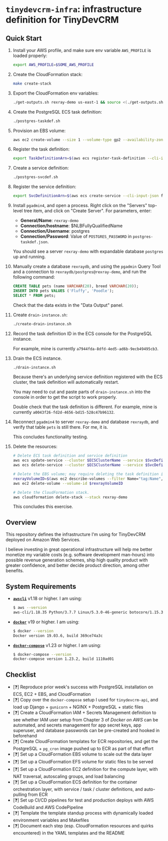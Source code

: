 # `tinydevcrm-infra`: infrastructure definition for TinyDevCRM

## Quick Start

1.  Install your AWS profile, and make sure env variable `AWS_PROFILE` is loaded
    properly:

    ```bash
    export AWS_PROFILE=$SOME_AWS_PROFILE
    ```

2.  Create the CloudFormation stack:

    ```bash
    make create-stack
    ```

3.  Export the CloudFormation env variables:

    ```bash
    ./get-outputs.sh rexray-demo us-east-1 && source <(./get-outputs.sh rexray-demo us-east-1)
    ```

4.  Create the PostgreSQL ECS task definition:

    ```bash
    ./postgres-taskdef.sh
    ```

5.  Provision an EBS volume:

    ```bash
    aws ec2 create-volume --size 1 --volume-type gp2 --availability-zone $AvailabilityZone --tag-specifications 'ResourceType=volume,Tags=[{Key=Name,Value=rexray-vol}]'
    ```

6.  Register the task definition:

    ```bash
    export TaskDefinitionArn=$(aws ecs register-task-definition --cli-input-json 'file://postgres-taskdef.json' | jq -r .taskDefinition.taskDefinitionArn)
    ```

7.  Create a service definition:

    ```bash
    ./postgres-svcdef.sh
    ```

8.  Register the service definition:

    ```bash
    export SvcDefinitionArn=$(aws ecs create-service --cli-input-json file://postgres-svcdef.json | jq -r .service.serviceArn)
    ```

9.  Install `pgadmin4`, and open a process. Right click on the "Servers"
    top-level tree item, and click on "Create Server". For parameters, enter:

    - **General/Name**: `rexray-demo`
    - **Connection/hostname**: $NLBFullyQualifiedName
    - **Connection/Username**: postgres
    - **Connection/Password**: Value of `POSTGRES_PASSWORD` in
      `postgres-taskdef.json`.

    You should see a server `rexray-demo` with expandable database `postgres` up
    and running.

10. Manually create a database `rexraydb`, and using the `pgadmin` Query Tool
    and a connection to `rexraydb/postgres@rexray-demo`, and run the following
    command:

    ```sql
    CREATE TABLE pets (name VARCHAR(20), breed VARCHAR(20));
    INSERT INTO pets VALUES ('Fluffy', 'Poodle');
    SELECT * FROM pets;
    ```

    Check that the data exists in the "Data Output" panel.

11. Create `drain-instance.sh`:

    ```bash
    ./create-drain-instance.sh
    ```

12. Record the task definition ID in the ECS console for the PostgreSQL
    instance.

    For example, mine is currently `a7944fda-8dfd-4ed5-ad6b-9ecb49495cb3`.

13. Drain the ECS instance.

    ```bash
    ./drain-instance.sh
    ```

    Because there's an underlying service definition registered with the ECS
    cluster, the task definition will automatically restart.

    You may need to cut and paste parts of `drain-instance.sh` into the console
    in order to get the script to work properly.

    Double check that the task definition is different. For example, mine is
    currently `a0043f26-fd2d-4656-bd15-528c47b96132`.

14. Reconnect `pgadmin4` to server `rexray-demo` and database `rexraydb`, and
    verify that table `pets` is still there. For me, it is.

    This concludes functionality testing.

15. Delete the resources:

    ```bash
    # Delete ECS task definition and service definition
    aws ecs update-service --cluster $ECSClusterName --service $SvcDefinitionArn \ --desired-count 0
    aws ecs delete-service --cluster $ECSClusterName --service $SvcDefinitionArn

    # Delete the EBS volume; may require deleting the task definition if draining takes too long.
    rexrayVolumeID=$(aws ec2 describe-volumes --filter Name="tag:Name",Values=rexray-vol --query "Volumes[].VolumeId" --output text)
    aws ec2 delete-volume --volume-id $rexrayVolumeID

    # Delete the CloudFormation stack.
    aws cloudformation delete-stack --stack rexray-demo
    ```

    This concludes this exercise.

## Overview

This repository defines the infrastructure I'm using for TinyDevCRM deployed on
Amazon Web Services.

I believe investing in great operational infrastructure will help me better
monetize my variable costs (e.g. software development man-hours) into possible
revenue generation schemes, ship high quality product with greater confidence,
and better decide product direction, among other benefits.

## System Requirements

-   [**`awscli`**](https://github.com/aws/aws-cli) v1.18 or higher. I am using:

    ```bash
    $ aws --version
    aws-cli/1.18.35 Python/3.7.7 Linux/5.3.0-46-generic botocore/1.15.35
    ```

-   [**`docker`**](https://www.docker.com/) v19 or higher. I am using:

    ```bash
    $ docker --version
    Docker version 19.03.6, build 369ce74a3c
    ```

-   [**`docker-compose`**](https://github.com/docker/compose) v1.23 or higher. I
    am using:

    ```bash
    $ docker-compose --version
    docker-compose version 1.23.2, build 1110ad01
    ```

## Checklist

-   [:question:] Reproduce prior week's success with PostgreSQL installation on
    ECS, EC2 + EBS, and CloudFormation
-   [:question:] Copy over the `docker-compose` setup I used for
    `tinydevcrm-api`, and load up Django + `gunicorn` + NGINX + PostgreSQL +
    static files
-   [:question:] Create a CloudFormation IAM + Secrets Management definition to
    see whether IAM user setup from Chapter 3 of *Docker on AWS* can be
    automated, and secrets management for app secret keys, app superuser, and
    database passwords can be pre-created and hooked in beforehand
-   [:question:] Create CloudFormation templates for ECR repositories, and get
    the PostgreSQL + `pg_cron` image pushed up to ECR as part of that effort
-   [:question:] Set up a CloudFormation EBS volume to scale out the data layer
-   [:question:] Set up a CloudFormation EFS volume for static files to be
    served
-   [:question:] Set up a CloudFormation EC2 definition for the compute layer,
    with NAT traversal, autoscaling groups, and load balancing
-   [:question:] Set up a CloudFormation ECS definition for the container
    orchestration layer, with service / task / cluster definitions, and
    auto-pulling from ECR
-   [:question:] Set up CI/CD pipelines for test and production deploys with AWS
    CodeBuild and AWS CodePipeline
-   [:question:] Template the template standup process with dynamically loaded
    environment variables and Makefiles
-   [:question:] Document each step (esp. CloudFormation resources and quirks
    encountered) in the YAML templates and the README
